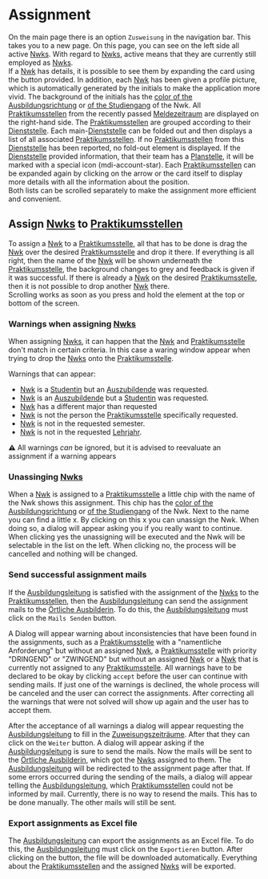 # Assignment

On the main page there is an option `Zusweisung` in the navigation bar.
This takes you to a new page.
On this page, you can see on the left side all active [Nwks](./../glossary.md#nwk). 
With regard to [Nwks](./../glossary.md#nwk), active means that they are currently still employed as [Nwks](./../glossary.md#nwk).  
If a [Nwk](./../glossary.md#nwk) has details, it is possible to see them by expanding the card using the button provided.
In addition, each [Nwk](./../glossary.md#nwk) has been given a profile picture, 
which is automatically generated by the initials to make the application more vivid. 
The background of the initials has the [color of the Ausbildungsrichtung](../documentation/architecture/colorpalette.md#colors-of-ausbildungsrichtung) or [of the Studiengang](../documentation/architecture/colorpalette.md#colors-of-studiengang) of the Nwk.
All [Praktikumsstellen](./../glossary.md#praktikumsstelle) from the recently passed [Meldezeitraum](../glossary.md#meldezeitraum) are displayed on the right-hand side. 
The [Praktikumsstellen](./../glossary.md#praktikumsstelle) are grouped according to their [Dienststelle](../glossary.md#dienststelle).
Each main-[Dienststelle](../glossary.md#dienststelle) can be folded out and then displays a list of all associated [Praktikumsstellen](./../glossary.md#praktikumsstelle). 
If no [Praktikumsstellen](./../glossary.md#praktikumsstelle) from this [Dienststelle](../glossary.md#dienststelle) has been reported, no fold-out element is displayed.
If the [Dienststelle](../glossary.md#dienststelle) provided information, that their team has a [Planstelle](../glossary.md#planstelle),
it will be marked with a special icon (mdi-account-star).
Each [Praktikumsstellen](./../glossary.md#praktikumsstelle) can be expanded again by clicking on the arrow or the card itself to display more details with all the information about the position.  
Both lists can be scrolled separately to make the assignment more efficient and convenient.

## Assign [Nwks](./../glossary.md#nwk) to [Praktikumsstellen](./../glossary.md#praktikumsstelle)

To assign a [Nwk](./../glossary.md#nwk) to a [Praktikumsstelle](./../glossary.md#praktikumsstelle),
all that has to be done is drag the [Nwk](./../glossary.md#nwk) over the desired [Praktikumsstelle](./../glossary.md#praktikumsstelle) and drop it there.
If everything is all right, then the name of the [Nwk](./../glossary.md#nwk) will be shown underneath the [Praktikumsstelle](./../glossary.md#praktikumsstelle),
 the background changes to grey and feedback is given if it was successful.
If there is already a [Nwk](./../glossary.md#nwk) on the desired [Praktikumsstelle](./../glossary.md#praktikumsstelle),
then it is not possible to drop another [Nwk](./../glossary.md#nwk) there.  
Scrolling works as soon as you press and hold the element at the top or bottom of the screen.

### Warnings when assigning [Nwks](./../glossary.md#nwk)

When assigning [Nwks](./../glossary.md#nwk), it can happen that the [Nwk](./../glossary.md#nwk) and [Praktikumsstelle](./../glossary.md#praktikumsstelle) don't match in certain criteria.
In this case a waring window appear when trying to drop the [Nwks](./../glossary.md#nwk) onto the [Praktikumsstelle](./../glossary.md#praktikumsstelle).

Warnings that can appear:
- [Nwk](./../glossary.md#nwk) is a [Studentin](./../glossary.md#studentin) but an [Auszubildende](./../glossary.md#auszubildende) was requested.
- [Nwk](./../glossary.md#nwk) is an [Auszubildende](./../glossary.md#auszubildende) but a [Studentin](./../glossary.md#studentin) was requested.
- [Nwk](./../glossary.md#nwk) has a different major than requested
- [Nwk](./../glossary.md#nwk) is not the person the [Praktikumsstelle](./../glossary.md#praktikumsstelle) specifically requested.
- [Nwk](./../glossary.md#nwk) is not in the requested semester.
- [Nwk](./../glossary.md#nwk) is not in the requested [Lehrjahr](./../glossary.md#lehrjahr).

**⚠** All warnings *can* be ignored, but it is advised to reevaluate an assignment if a warning appears

### Unassinging [Nwks](./../glossary.md#nwk)
When a [Nwk](./../glossary.md#nwk) is assigned to a [Praktikumsstelle](./../glossary.md#praktikumsstelle) a little chip with the name of the Nwk shows this assignment.
This chip has the [color of the Ausbildungsrichtung](../documentation/architecture/colorpalette.md#colors-of-ausbildungsrichtung) or [of the Studiengang](../documentation/architecture/colorpalette.md#colors-of-studiengang) of the Nwk.
Next to the name you can find a little x. By clicking on this x you can unassign the Nwk. When doing so,
a dialog will appear asking you if you really want to continue. When clicking yes the unassigning will be executed
and the Nwk will be selectable in the list on the left. When clicking no, the process will be cancelled and
nothing will be changed.

### Send successful assignment mails
If the [Ausbildungsleitung](./../glossary.md#örtliche-ausbildungsleitung) is satisfied with the assignment of the [Nwks](./../glossary.md#nwk) to the [Praktikumsstellen](./../glossary.md#praktikumsstelle),
then the [Ausbildungsleitung](./../glossary.md#örtliche-ausbildungsleitung) can send the assignment mails to the [Örtliche Ausbilderin](./../glossary.md#örtliche-ausbilderin).
To do this, the [Ausbildungsleitung](./../glossary.md#örtliche-ausbildungsleitung) must click on the `Mails Senden` button.

A Dialog will appear warning about inconsistencies that have been found in the assignments, 
such as a [Praktikumsstelle](./../glossary.md#praktikumsstelle) with a "namentliche Anforderung" but without an assigned [Nwk](./../glossary.md#nwk),
a [Praktikumsstelle](./../glossary.md#praktikumsstelle) with priority "DRINGEND" or "ZWINGEND" but without an assigned [Nwk](./../glossary.md#nwk) or 
a [Nwk](./../glossary.md#nwk) that is currently not assigned to any [Praktikumsstelle](./../glossary.md#praktikumsstelle).
All warnings have to be declared to be okay by clicking `accept` before the user can continue with sending mails.
If just one of the warnings is declined, the whole process will be canceled and the user can correct the assignments. 
After correcting all the warnings that were not solved will show up again and the user has to accept them. 

After the acceptance of all warnings a dialog will appear requesting the [Ausbildungsleitung](./../glossary.md#örtliche-ausbildungsleitung) 
to fill in the [Zuweisungszeiträume](./../glossary.md#zuweisungszeitraum). After that they can click on the `Weiter` button.
A dialog will appear asking if the [Ausbildungsleitung](./../glossary.md#örtliche-ausbildungsleitung) is sure to send the mails.
Now the mails will be sent to the [Örtliche Ausbilderin](./../glossary.md#örtliche-ausbilderin), which got the [Nwks](./../glossary.md#nwk) assigned to them.
The [Ausbildungsleitung](./../glossary.md#örtliche-ausbildungsleitung) will be redirected to the assignment page after that.
If some errors occurred during the sending of the mails, a dialog will appear telling the [Ausbildungsleitung](./../glossary.md#örtliche-ausbildungsleitung),
which [Praktikumsstellen](./../glossary.md#praktikumsstelle) could not be informed by mail. Currently, there is no way to resend the mails. 
This has to be done manually.
The other mails will still be sent.

### Export assignments as Excel file
The [Ausbildungsleitung](./../glossary.md#örtliche-ausbildungsleitung) can export the assignments as an Excel file.
To do this, the [Ausbildungsleitung](./../glossary.md#örtliche-ausbildungsleitung) must click on the `Exportieren` button.
After clicking on the button, the file will be downloaded automatically.
Everything about the [Praktikumsstellen](./../glossary.md#praktikumsstelle) and the assigned [Nwks](./../glossary.md#nwk) will be exported.